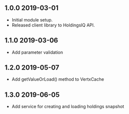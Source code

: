 ## 1.0.0 2019-03-01
* Initial module setup.
* Released client library to HoldingsIQ API.
## 1.1.0 2019-03-06
* Add parameter validation
## 1.2.0 2019-05-07
* Add getValueOrLoad() method to VertxCache 
## 1.3.0 2019-06-05
* Add service for creating and loading holdings snapshot 
